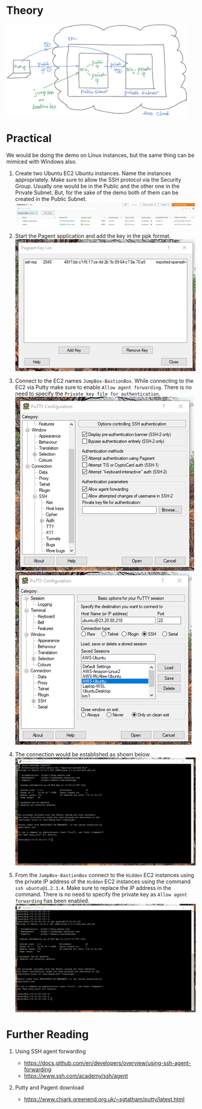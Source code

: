 # Theory

![](images/2021-04-21-14-28-00.png)

# Practical

We would be doing the demo on Linux instances, but the same thing can be mimiced with Windows also.

1. Create two Ubuntu EC2 Ubuntu instances. Name the instances appropriately. Make sure to allow the SSH protocol via the Security Group.
Usually one would be in the Public and the other one in the Private Subnet. But, for the sake of the demo both of them can be created in the Public Subnet.
![](images/2021-04-21-15-35-44.png)

1. Start the Pagent application and add the key in the ppk format.
![](images/2021-04-21-15-51-48.png)

1. Connect to the EC2 names `JumpBox-BastionBox`. While connecting to the EC2 via Putty make sure to enable `Allow agent forwarding`. There is no need to specify the `Private key file for authentication`.  
![](images/2021-04-21-15-49-35.png)
![](images/2021-04-21-15-37-03.png)

1. The connection would be established as shown below.
![](images/2021-04-21-15-40-05.png)

1. From the `JumpBox-BastionBox` connect to the `Hidden` EC2 instances using the private IP address of the `Hidden` EC2 instances using the command `ssh ubuntu@1.2.3.4`. Make sure to replace the IP address in the command. There is no need to specify the private key as `Allow agent forwarding` has been enabled.
![](images/2021-04-21-15-57-46.png)

# Further Reading

1. Using SSH agent forwarding
    - https://docs.github.com/en/developers/overview/using-ssh-agent-forwarding
    - https://www.ssh.com/academy/ssh/agent

1. Putty and Pagent download
    - https://www.chiark.greenend.org.uk/~sgtatham/putty/latest.html